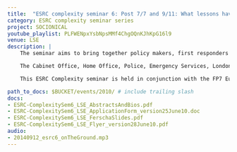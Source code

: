 ```yaml
---
title:  "ESRC complexity seminar 6: Post 7/7 and 9/11: What lessons have been learnt on evacuating, following a major disaster? What can state of the art modelling, simulations and a complexity theory approach contribute to policy?"
category: ESRC complexity seminar series
project: SOCIONICAL
youtube_playlist: PLFWENpxYsbNpsMMf4ChgOQnKJhKpG16l9
venue: LSE
description: |
    The seminar aims to bring together policy makers, first responders and academics. Disasters happen, but can fatalities be reduced through the use of technology and better information to enable evacuees to make life-saving decisions? We cannot set up experiments with real disasters, but we can simulate them on a computer to study evacuation dynamics. The seminar speakers will discuss how first responders deal with such emergencies in practice and how academics model and simulate these disasters. Can these state of the art models help save lives? How can a complexity theory approach help policy makers?

    The Cabinet Office, Home Office, Police, Emergency Services, London Underground and other relevant bodies will be involved as speakers and participants.

    This ESRC Complexity seminar is held in conjunction with the FP7 European project [SOCIONICAL](/projects/socionical.html).

path_to_docs: $BUCKET/events/2010/ # include trailing slash
docs:
- ESRC-ComplexitySem6_LSE_AbstractsAndBios.pdf
- ESRC-ComplexitySem6_LSE_ApplicationForm_version25June10.doc
- ESRC-ComplexitySem6_LSE_FerschaSlides.pdf
- ESRC-ComplexitySem6_LSE_Flyer_version28June10.pdf
audio:
- 20140912_esrc6_onTheGround.mp3
---
```


